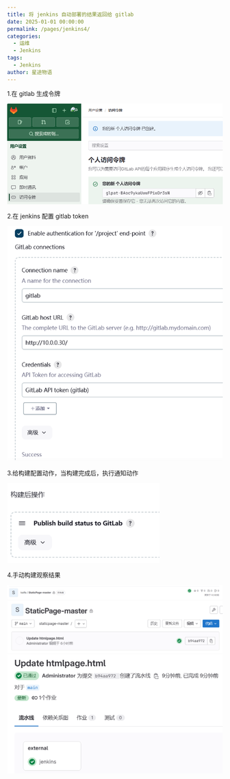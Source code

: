```yaml
---
title: 将 jenkins 自动部署的结果返回给 gitlab
date: 2025-01-01 00:00:00
permalink: /pages/jenkins4/
categories:
  - 运维
  - Jenkins
tags:
  - Jenkins
author: 星途物语
---
```

1.在 gitlab 生成令牌

 <img src="/img/image-20240911220416960.png" alt="image-20240911220416960" style="zoom:80%;" />

2.在 jenkins 配置 gitlab token

 <img src="/img/image-20240911220623493.png" alt="image-20240911220623493" style="zoom:80%;" />

3.给构建配置动作，当构建完成后，执行通知动作

 <img src="/img/image-20240911221055107.png" alt="image-20240911221055107" style="zoom:80%;" />

4.手动构建观察结果

<img src="/img/image-20240911221242803.png" alt="image-20240911221242803" style="zoom:80%;" />

 <img src="/img/image-20240911221254671.png" alt="image-20240911221254671" style="zoom:80%;" />

 <img src="/img/image-20240911221226442.png" alt="image-20240911221226442" style="zoom:80%;" />